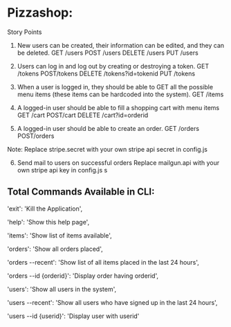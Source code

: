 # Pizzashop:

Story Points

1. New users can be created, their information can be edited, and they can be deleted. 
GET /users
POST /users
DELETE /users
PUT /users

2. Users can log in and log out by creating or destroying a token.
GET /tokens
POST/tokens
DELETE /tokens?id=tokenid
PUT /tokens

3. When a user is logged in, they should be able to GET all the possible menu items (these items can be hardcoded into the system).
GET /items

4. A logged-in user should be able to fill a shopping cart with menu items
GET /cart
POST/cart
DELETE /cart?id=orderid

5. A logged-in user should be able to create an order. 
GET /orders
POST/orders

Note: Replace stripe.secret with your own stripe api secret in config.js

6. Send mail to users on successful orders
Replace mailgun.api with your own stripe api key in config.js s


## Total Commands Available in CLI: 

'exit': 'Kill the Application',

'help': 'Show this help page',

'items': 'Show list of items available',

'orders': 'Show all orders placed',

'orders --recent': 'Show list of all items placed in the last 24 hours',

'orders --id {orderid}': 'Display order having orderid',

'users': 'Show all users in the system',

'users --recent': 'Show all users who have signed up in the last 24 hours',

'users --id {userid}': 'Display user with userid'

